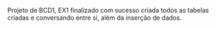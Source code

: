 Projeto de BCD1, EX1 finalizado com sucesso criada todos as tabelas criadas e conversando entre si, além da inserção de dados.
